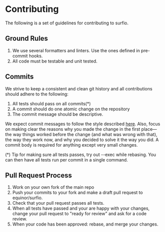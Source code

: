 # Contributing

The following is a set of guidelines for contributing to surfio.

## Ground Rules

1. We use several formatters and linters. Use the ones defined in pre-commit hooks.
1. All code must be testable and unit tested.

## Commits

We strive to keep a consistent and clean git history and all contributions should adhere to the following:

1. All tests should pass on all commits(\*)
1. A commit should do one atomic change on the repository
1. The commit message should be descriptive.

We expect commit messages to follow the style described [here](https://chris.beams.io/posts/git-commit/). Also, focus on making clear the reasons why you made the change in the first place—the way things worked before the change (and what was wrong with that), the way they work now, and why you decided to solve it the way you did. A commit body is required for anything except very small changes.

(\*) Tip for making sure all tests passes, try out --exec while rebasing. You can then have all tests run per commit in a single command.

## Pull Request Process

1. Work on your own fork of the main repo
1. Push your commits to your fork and make a draft pull request to equinor/surfio.
1. Check that your pull request passes all tests.
1. When all tests have passed and your are happy with your changes, change your pull request to "ready for review"
   and ask for a code review.
1. When your code has been approved: rebase, and merge your changes.
